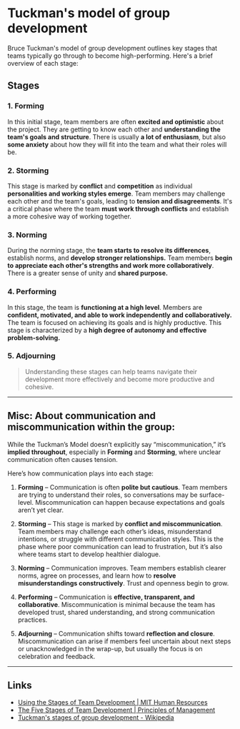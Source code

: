 # Tuckman's model of group development

Bruce Tuckman's model of group development outlines key stages that teams typically go through to become high-performing. Here's a brief overview of each stage:

## Stages

### 1. Forming
In this initial stage, team members are often **excited and optimistic** about the project. They are getting to know each other and **understanding the team's goals and structure**. There is usually **a lot of enthusiasm**, but also **some anxiety** about how they will fit into the team and what their roles will be.

### 2. Storming
This stage is marked by **conflict** and **competition** as individual **personalities and working styles emerge**. Team members may challenge each other and the team's goals, leading to **tension and disagreements**. It's a critical phase where the team **must work through conflicts** and establish a more cohesive way of working together.

### 3. Norming
During the norming stage, the **team starts to resolve its differences**, establish norms, and **develop stronger relationships.** Team members **begin to appreciate each other's strengths and work more collaboratively**. There is a greater sense of unity and **shared purpose.**

### 4. Performing
In this stage, the team is **functioning at a high level**. Members are **confident, motivated, and able to work independently and collaboratively.** The team is focused on achieving its goals and is highly productive. This stage is characterized by a **high degree of autonomy and effective problem-solving.**

### 5. **Adjourning**

> Understanding these stages can help teams navigate their development more effectively and become more productive and cohesive.

---

## Misc: About communication and miscommunication within the group:

While the Tuckman’s Model doesn’t explicitly say “miscommunication,” it’s **implied throughout**, especially in **Forming** and **Storming**, where unclear communication often causes tension.

Here’s how communication plays into each stage:

1. **Forming** – Communication is often **polite but cautious**. Team members are trying to understand their roles, so conversations may be surface-level. Miscommunication can happen because expectations and goals aren’t yet clear.

2. **Storming** – This stage is marked by **conflict and miscommunication**. Team members may challenge each other’s ideas, misunderstand intentions, or struggle with different communication styles. This is the phase where poor communication can lead to frustration, but it’s also where teams start to develop healthier dialogue.

3. **Norming** – Communication improves. Team members establish clearer norms, agree on processes, and learn how to **resolve misunderstandings constructively**. Trust and openness begin to grow.

4. **Performing** – Communication is **effective, transparent, and collaborative**. Miscommunication is minimal because the team has developed trust, shared understanding, and strong communication practices.

5. **Adjourning** – Communication shifts toward **reflection and closure**. Miscommunication can arise if members feel uncertain about next steps or unacknowledged in the wrap-up, but usually the focus is on celebration and feedback.

------
## Links

-  [Using the Stages of Team Development | MIT Human Resources](https://hr.mit.edu/learning-topics/teams/articles/stages-development) 
- [The Five Stages of Team Development | Principles of Management](https://courses.lumenlearning.com/suny-principlesmanagement/chapter/reading-the-five-stages-of-team-development/)
- [Tuckman's stages of group development - Wikipedia](https://en.wikipedia.org/wiki/Tuckman%27s_stages_of_group_development)


